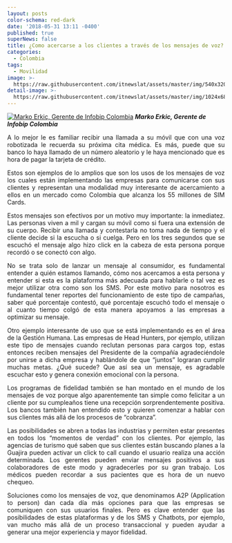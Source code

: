 ```yaml
---
layout: posts
color-schema: red-dark
date: '2018-05-31 13:11 -0400'
published: true
superNews: false
title: ¿Como acercarse a los clientes a través de los mensajes de voz?
categories:
  - Colombia
tags:
  - Movilidad
image: >-
  https://raw.githubusercontent.com/itnewslat/assets/master/img/540x320/Celular-uso-p.jpg
detail-image: >-
  https://raw.githubusercontent.com/itnewslat/assets/master/img/1024x680/Celular-uso-g.jpg
---
```

<a href="https://crunchbase-production-res.cloudinary.com/image/upload/c_thumb,h_256,w_256,f_auto,g_faces,z_0.7,q_auto:eco/v1497437937/plfxbk1bnhg1nertbpbv.jpg"><img class="size-full wp-image-66748" src="https://crunchbase-production-res.cloudinary.com/image/upload/c_thumb,h_256,w_256,f_auto,g_faces,z_0.7,q_auto:eco/v1497437937/plfxbk1bnhg1nertbpbv.jpg" alt="Marko Erkic, Gerente de Infobip Colombia" /></a> <em><strong>Marko Erkic, Gerente de Infobip Colombia</strong></em> 

<p style="text-align: justify;">A lo mejor le es familiar recibir una llamada a su móvil que con una voz robotizada le recuerda su próxima cita médica. Es más, puede que su banco lo haya llamado de un número aleatorio y le haya mencionado que es hora de pagar la tarjeta de crédito.</p>

<p style="text-align: justify;">Estos son ejemplos de lo amplios que son los usos de los mensajes de voz los cuales están implementando las empresas para comunicarse con sus clientes y representan una modalidad muy interesante de acercamiento a ellos en un mercado como Colombia que alcanza los 55 millones de SIM Cards.</p> 

<p style="text-align: justify;">Estos mensajes son efectivos por un motivo muy importante: la inmediatez. Las personas viven a mil y cargan su móvil como si fuera una extensión de su cuerpo. Recibir una llamada y contestarla no toma nada de tiempo y el cliente decide si la escucha o si cuelga. Pero en los tres segundos que se escuchó el mensaje algo hizo click en la cabeza de esta persona porque recordó o se conectó con algo.</p>

<p style="text-align: justify;">No se trata solo de lanzar un mensaje al consumidor, es fundamental entender a quién estamos llamando, cómo nos acercamos a esta persona y entender si esta es la plataforma más adecuada para hablarle o tal vez es mejor utilizar otra como son los SMS. Por este motivo para nosotros es fundamental tener reportes del funcionamiento de este tipo de campañas, saber qué porcentaje contestó, qué porcentaje escuchó todo el mensaje o al cuanto tiempo colgó de esta manera apoyamos a las empresas a optimizar su mensaje.</p>

<p style="text-align: justify;">Otro ejemplo interesante de uso que se está implementando es en el área de la Gestión Humana. Las empresas de Head Hunters, por ejemplo, utilizan este tipo de mensajes cuando reclutan personas para cargos top, estas entonces reciben mensajes del Presidente de la compañía agradeciéndole por unirse a dicha empresa y hablándole de que “juntos” lograran cumplir muchas metas. ¿Qué sucede? Que así sea un mensaje, es agradable escuchar esto y genera conexión emocional con la persona.</p>

<p style="text-align: justify;">Los programas de fidelidad también se han montado en el mundo de los mensajes de voz porque algo aparentemente tan simple como felicitar a un cliente por su cumpleaños tiene una recepción sorprendentemente positiva. Los bancos también han entendido esto y quieren comenzar a hablar con sus clientes más allá de los procesos de “cobranza”.</p> 

<p style="text-align: justify;">Las posibilidades se abren a todas las industrias y permiten estar presentes en todos los “momentos de verdad” con los clientes. Por ejemplo, las agencias de turismo qué saben que sus clientes están buscando planes a la Guajira pueden activar un click to call cuando el usuario realiza una acción determinada. Los gerentes pueden enviar mensajes positivos a sus colaboradores de este modo y agradecerles por  su gran trabajo. Los médicos pueden recordar a sus pacientes que es hora de un nuevo chequeo. </p>

<p style="text-align: justify;">Soluciones como los mensajes de voz, que denominamos A2P (Application to person) dan cada día más opciones para que las empresas se comuniquen con sus usuarios finales. Pero es clave entender que las posibilidades de estas plataformas y de los SMS y Chatbots, por ejemplo, van mucho más allá de un proceso transaccional y pueden ayudar a generar una mejor experiencia y mayor fidelidad. </p>